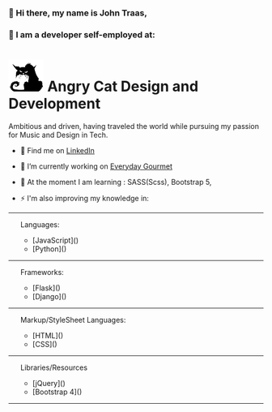 ### 💬 Hi there, my name is John Traas,

### 💬 I am a developer self-employed at:

# ![image](images/angry_cat_70x63.png) Angry Cat Design and Development
Ambitious and driven, having traveled the world while pursuing my passion for Music and Design in Tech. 


- 👯 Find me on [LinkedIn](https://www.linkedin.com/in/john-jacob-hald-traas-25603325/)
- 🔭 I’m currently working on [Everyday Gourmet](https://github.com/Jays-T/everyday-gourmet-development)


- 🌱 At the moment I am learning : SASS(Scss), Bootstrap 5, 



- ⚡ I'm also improving my knowledge in:
---
 <ul> Languages:
 <ul> 
 <li> [JavaScript]()
 <li> [Python]()
 </ul>
 </ul>

---

 <ul> Frameworks:
 <ul> 
 <li> [Flask]()
 <li> [Django]()
 </ul>
 </ul>

---

 <ul> Markup/StyleSheet Languages:
 <ul>
 <li> [HTML]()
 <li> [CSS]()
 </ul>
 </ul>

---

 <ul> Libraries/Resources
 <ul>
 <li> [jQuery]()
 <li> [Bootstrap 4]()
 </ul>
 </ul>

---
<!--
**Jays-T/Jays-T** is a ✨ _special_ ✨ repository because its `README.md` (this file) appears on your GitHub profile.

Here are some ideas to get you started:

- 🔭 I’m currently working on ...
- 🌱 I’m currently learning ...
- 👯 I’m looking to collaborate on ...
- 🤔 I’m looking for help with ...
- 💬 Ask me about ...
- 📫 How to reach me: ...
- 😄 Pronouns: ...
- ⚡ Fun fact: ...
-->

